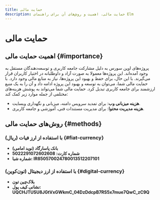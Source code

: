 ```yaml
---
title: حمایت مالی
description: حمایت مالی، اهمیت و روش‌های آن برای راهنمای Elm
---
```


# حمایت مالی

## اهمیت حمایت مالی {#importance}

پروژه‌های اوپن سورس به دلیل مشارکت جامعه کاربری و توسعه‌دهندگان مستقل به وجود آمده‌اند. این پروژه‌ها معمولا به صورت آزاد و داوطلبانه در اختیار کاربران قرار می‌گیرند. با این حال، برای حفظ و بهبود این پروژه‌ها، نیاز به منابع مالی وجود دارد. با حمایت مالی شما، می‌توان به توسعه و بهبود این پروژه ادامه داد و آن را به یک منبع ارزشمند برای جامعه کاربری تبدیل کرد. حمایت مالی شما می‌تواند به پوشش هزینه‌های مختلفی از جمله موارد زیر کمک کند:

- **هزینه میزبانی وب**: برای تمدید سرویس دامنه، میزبانی و نگهداری وبسایت.
- **هزینه مدیریت محتوا**: برای مدیریت مستندات فنی، آموزشی و جامعه کاربری.

## روش‌های حمایت مالی {#methods}

### با استفاده از ارز فیات (ریال) {#fiat-currency}

- **بانک پاسارگاد (نوید امامی)**
- **شماره کارت: 5022291072602608**
- **شماره شبا: IR850570024780013512207101**

### با استفاده از ارز دیجیتال (تون‌کوین) {#digital-currency}

- **بلاک‌چین تون**
- **نشانی کیف پول: UQCHJTUSU8JGtVxGWkmC_04DzDdcpB7RS5x7mue7QwC_zC9Q**